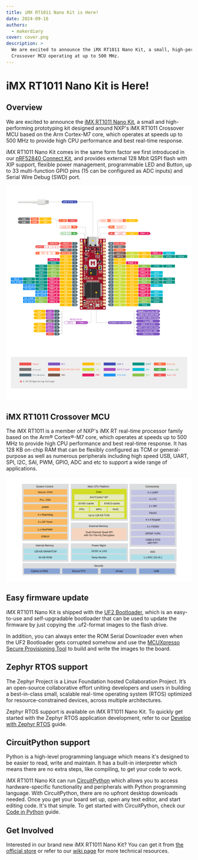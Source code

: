 ```yaml
---
title: iMX RT1011 Nano Kit is Here!
date: 2024-09-16
authors:
  - makerdiary
cover: cover.png
description: >
  We are excited to announce the iMX RT1011 Nano Kit, a small, high-performing prototyping kit designed around NXP iMX RT1011
  Crossover MCU operating at up to 500 MHz.
---
```


# iMX RT1011 Nano Kit is Here!

## Overview

We are excited to announce the [iMX RT1011 Nano Kit], a small and high-performing prototyping kit designed around NXP's iMX RT1011 Crossover MCU based on the Arm Cortex-M7 core, which operates at speeds up to 500 MHz to provide high CPU performance and best real-time response.

iMX RT1011 Nano Kit comes in the same form factor we first introduced in our [nRF52840 Connect Kit], and provides external 128 Mbit QSPI flash with XIP support, flexible power management, programmable LED and Button, up to 33 multi-function GPIO pins (15 can be configured as ADC inputs) and Serial Wire Debug (SWD) port.

[![](../../../assets/images/imxrt1011-nanokit-pinout_reva.png)](../../../assets/attachments/imxrt1011-nanokit-pinout_reva.pdf)

## iMX RT1011 Crossover MCU

The iMX RT1011 is a member of NXP's iMX RT real-time processor family based on the Arm® Cortex®-M7 core, which operates at speeds up to 500 MHz to provide high CPU performance and best real-time response. It has 128 KB on-chip RAM that can be flexibly configured as TCM or general-purpose as well as numerous peripherals including high speed USB, UART, SPI, I2C, SAI, PWM, GPIO, ADC and etc to support a wide range of applications.

![](../../../assets/images/iMX-RT1010-Block-Diagram.svg)

## Easy firmware update

iMX RT1011 Nano Kit is shipped with the [UF2 Bootloader](../../../programming/uf2boot.md), which is an easy-to-use and self-upgradable bootloader that can be used to update the firmware by just copying the .uf2-format images to the flash drive.

In addition, you can always enter the ROM Serial Downloader even when the UF2 Bootloader gets corrupted somehow and use the [MCUXpresso Secure Provisioning Tool](../../../programming/mcuxpresso-secure-provisioning.md) to build and write the images to the board.

## Zephyr RTOS support

The Zephyr Project is a Linux Foundation hosted Collaboration Project. It’s an open-source collaborative effort uniting developers and users in building a best-in-class small, scalable real⁃time operating system (RTOS) optimized for resource-constrained devices, across multiple architectures.

Zephyr RTOS support is available on iMX RT1011 Nano Kit. To quickly get started with the Zephyr RTOS application development, refer to our [Develop with Zephyr RTOS](../../../guides/zephyr/index.md) guide.

## CircuitPython support

Python is a high-level programming language which means it's designed to be easier to read, write and maintain. It has a built-in interpreter which means there are no extra steps, like compiling, to get your code to work.

iMX RT1011 Nano Kit can run [CircuitPython](https://circuitpython.org/) which allows you to access hardware-specific functionality and peripherals with Python programming language. With CircuitPython, there are no upfront desktop downloads needed. Once you get your board set up, open any text editor, and start editing code. It's that simple. To get started with CircuitPython, check our [Code in Python](../../../guides/python/index.md) guide.

## Get Involved

Interested in our brand new iMX RT1011 Nano Kit? You can get it from [the official store](https://makerdiary.com/products/imxrt1011-nanokit) or refer to our [wiki page](https://wiki.makerdiary.com/imxrt1011-nanokit) for more technical resources.

[nRF52840 Connect Kit]: https://makerdiary.com/products/nrf52840-connectkit
[iMX RT1011 Nano Kit]: https://makerdiary.com/products/imxrt1011-nanokit

